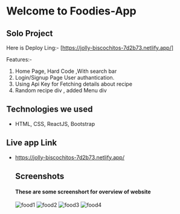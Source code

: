 # Welcome to Foodies-App
## Solo Project
Here is Deploy Ling:-
[https://jolly-biscochitos-7d2b73.netlify.app/]

Features:-
1. Home Page, Hard Code ,With search bar
2. Login/Signup Page User authantication. 
3. Using Api Key for Fetching details about recipe 
4. Random recipe div , added Menu div


## Technologies we used
<!-- <hr> -->
- HTML, CSS, ReactJS, Bootstrap

## Live app Link
- https://jolly-biscochitos-7d2b73.netlify.app/


  ## Screenshots
  #### These are some screenshort for overview of website
  ![food1](https://user-images.githubusercontent.com/83025741/189350616-b0656bf9-fa65-442f-99b0-dd1fa152ded5.PNG)
![food2](https://user-images.githubusercontent.com/83025741/189350631-9701315a-773a-4f3d-8107-cd95ac236cf7.PNG)
![food3](https://user-images.githubusercontent.com/83025741/189350637-c1ca694d-32a1-43f5-8e35-a5ae2ead735f.PNG)
![food4](https://user-images.githubusercontent.com/83025741/189350649-86dc4975-d1ef-4f44-b3ff-9a2433970852.PNG)
